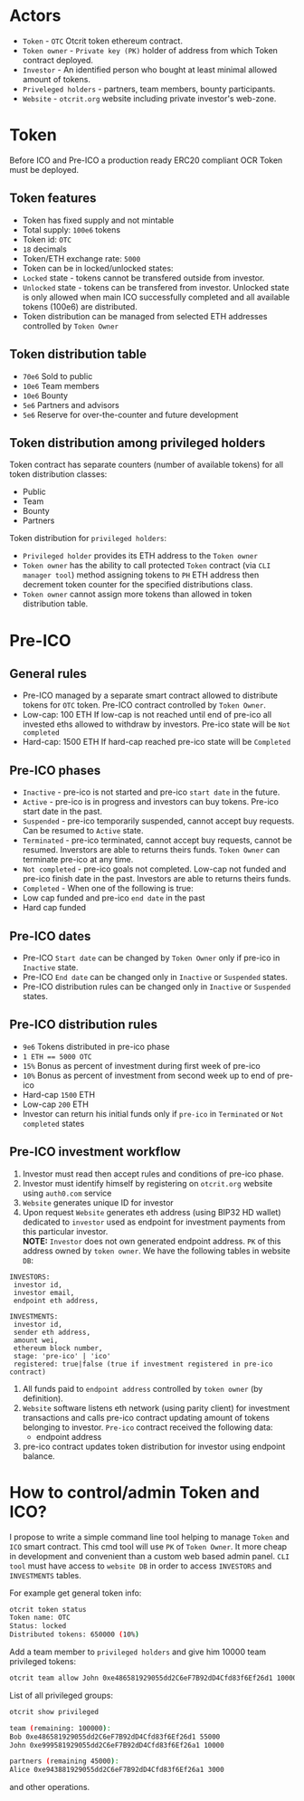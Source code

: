 # Actors

* `Token` - `OTC` Otcrit token ethereum contract.
* `Token owner` - `Private key (PK)` holder of address from which Token contract deployed.
* `Investor` - An identified person who bought at least minimal allowed amount of tokens.
* `Priveleged holders` - partners, team members, bounty participants.
* `Website` - `otcrit.org` website including private investor's web-zone.

# Token

Before ICO and Pre-ICO a production ready ERC20 compliant OCR Token must be deployed.

## Token features

* Token has fixed supply and not mintable
* Total supply: `100e6` tokens
* Token id: `OTC`
* `18` decimals
* Token/ETH exchange rate: `5000`
* Token can be in locked/unlocked states:
* `Locked` state - tokens cannot be transfered outside from investor.
* `Unlocked` state - tokens can be transfered from investor. Unlocked state is only allowed
when main ICO successfully completed and all available tokens (100e6) are distributed.
* Token distribution can be managed from selected ETH addresses controlled by `Token Owner`

## Token distribution table

* `70e6` Sold to public
* `10e6` Team members
* `10e6` Bounty
* `5e6`  Partners and advisors
* `5e6`  Reserve for over-the-counter and future development

## Token distribution among privileged holders

Token contract has separate counters (number of available tokens) for all token distribution classes:

* Public
* Team
* Bounty
* Partners

Token distribution for `privileged holders`:

* `Privileged holder` provides its ETH address to the `Token owner`
* `Token owner` has the ability to call protected `Token` contract (via `CLI manager tool`)
method assigning tokens to `PH` ETH address then decrement token counter for
the specified distributions class.
* `Token owner` cannot assign more tokens than allowed in token distribution table.

# Pre-ICO

## General rules

* Pre-ICO managed by a separate smart contract allowed to distribute
tokens for `OTC` token. Pre-ICO contract controlled by `Token Owner`.
* Low-cap: 100 ETH If low-cap is not reached until end of pre-ico all invested eths allowed to withdraw by investors.
Pre-ico state will be `Not completed`
* Hard-cap: 1500 ETH If hard-cap reached pre-ico state will be `Completed`

## Pre-ICO phases

* `Inactive` - pre-ico is not started and pre-ico `start date` in the future.
* `Active` - pre-ico is in progress and investors can buy tokens. Pre-ico start date in the past.
* `Suspended` - pre-ico temporarily suspended, cannot accept buy requests. Can be resumed to `Active` state.
* `Terminated` - pre-ico terminated, cannot accept buy requests, cannot be resumed.
Inverstors are able to returns theirs funds. `Token Owner` can terminate pre-ico at any time.
* `Not completed` - pre-ico goals not completed. Low-cap not funded and pre-ico finish date in the past.
Investors are able to returns theirs funds.
* `Completed` - When one of the following is true:
* Low cap funded and pre-ico `end date` in the past
* Hard cap funded

## Pre-ICO dates

* Pre-ICO `Start date` can be changed by `Token Owner` only if pre-ico in `Inactive` state.
* Pre-ICO `End date` can be changed only in `Inactive` or `Suspended` states.
* Pre-ICO distribution rules can be changed only in `Inactive` or `Suspended` states.

## Pre-ICO distribution rules

* `9e6` Tokens distributed in pre-ico phase
* `1 ETH == 5000 OTC`
* `15%` Bonus as percent of investment during first week of pre-ico
* `10%` Bonus as percent of investment from second week up to end of pre-ico
* Hard-cap `1500` ETH
* Low-cap `200` ETH
* Investor can return his initial funds only if `pre-ico` in `Terminated` or `Not completed` states

## Pre-ICO investment workflow

1. Investor must read then accept rules and conditions of pre-ico phase.
1. Investor must identify himself by registering on `otcrit.org` website using `auth0.com` service
1. `Website` generates unique ID for investor
1. Upon request `Website` generates eth address (using BIP32 HD wallet) dedicated to `investor` used as endpoint for investment payments from this particular investor.
<br>**NOTE:** `Investor` does not own generated endpoint address. `PK` of this address owned by `token owner`.
We have the following tables in website `DB`:
```
INVESTORS:
 investor id,
 investor email,
 endpoint eth address,

INVESTMENTS:
 investor id,
 sender eth address,
 amount wei,
 ethereum block number,
 stage: 'pre-ico' | 'ico'
 registered: true|false (true if investment registered in pre-ico contract)
```
1. All funds paid to `endpoint address` controlled by `token owner` (by definition).
1. `Website` software listens eth network (using parity client) for investment transactions and calls pre-ico
contract updating amount of tokens belonging to investor. `Pre-ico` contract received the following data:
   * endpoint address
1. pre-ico contract updates token distribution for investor using endpoint balance.

# How to control/admin Token and ICO?

I propose to write a simple command line tool helping to manage `Token` and `ICO` smart contract.
This cmd tool will use `PK` of `Token Owner`. It more cheap in development and convenient than a custom
web based admin panel. `CLI tool` must have access to `website DB` in order to access `INVESTORS` and `INVESTMENTS` tables.

For example get general token info:

```bash
otcrit token status
Token name: OTC
Status: locked
Distributed tokens: 650000 (10%)
```

Add a team member to `privileged holders` and give him 10000 team privileged tokens:

```bash
otcrit team allow John 0xe486581929055dd2C6eF7B92dD4Cfd83f6Ef26d1 10000
```

List of all privileged groups:
```bash
otcrit show privileged

team (remaining: 100000):
Bob 0xe486581929055dd2C6eF7B92dD4Cfd83f6Ef26d1 55000
John 0xe999581929055dd2C6eF7B92dD4Cfd83f6Ef26a1 10000

partners (remaining 45000):
Alice 0xe943881929055dd2C6eF7B92dD4Cfd83f6Ef26a1 3000

```

and other operations.



























